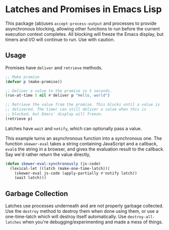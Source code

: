# Latches and Promises in Emacs Lisp

This package (ab)uses `accept-process-output` and processes to provide
asynchronous blocking, allowing other functions to run before the
current execution context completes. All blocking will freeze the
Emacs display, but timers and I/O will continue to run. Use with
caution.

## Usage

Promises have `deliver` and `retrieve` methods.

```el
;; Make promise
(defvar p (make-promise))

;; Deliver a value to the promise in 5 seconds.
(run-at-time 5 nil #'deliver p "Hello, world")

;; Retrieve the value from the promise. This blocks until a value is
;; delivered. The timer can still deliver a value when this is
;; blocked, but Emacs' display will freeze.
(retrieve p)
```

Latches have `wait` and `notify`, which can optionally pass a value.

This example turns an asynchronous function into a synchronous
one. The function `skewer-eval` takes a string containing JavaScript
and a callback, `eval`s the string in a browser, and gives the
evaluation result to the callback. Say we'd rather return the value
directly,

```el
(defun skewer-eval-synchronously (js-code)
  (lexical-let ((latch (make-one-time-latch)))
    (skewer-eval js-code (apply-partially #'notify latch))
    (wait latch)))
```

## Garbage Collection

Latches use processes underneath and are not properly garbage
collected. Use the `destroy` method to destroy them when done using
them, or use a one-time-latch which will destroy itself
automatically. Use `destroy-all-latches` when you're
debugging/experimenting and made a mess of things.
